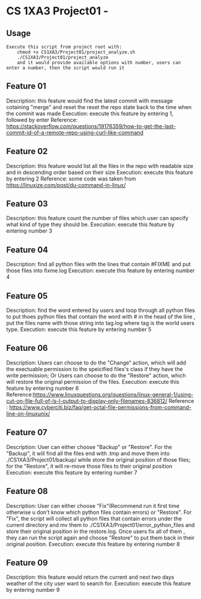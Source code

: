 #   CS 1XA3 Project01 - <guox54>

## Usage
    Execute this script from project root with:
        chmod +x CS1XA3/Project01/project_analyze.sh
        ./CS1XA3/Project01/project_analyze 
        and it would provide available options with number, users can enter a number, then the script would run it 



## Feature 01
Description: this feature  would find the latest commit with message cotaining "merge" and reset the reset the repo state back to the time when the commit was made
Execution: execute this feature by entering 1, followed by enter
Reference: https://stackoverflow.com/questions/19176359/how-to-get-the-last-commit-id-of-a-remote-repo-using-curl-like-command

## Feature 02
Description: this feature would list all the files in the repo with readable size and in descending order based on their size
Execution: execute this feature by entering 2
Reference: some code was taken from https://linuxize.com/post/du-command-in-linux/


## Feature 03
Description: this feature count the number of files which user can specify what kind of type they should be.
Execution: execute this feature by entering number 3


## Feature 04
Description: find all python files with the lines that contain #FIXME and put those files into fixme.log
Execution: execute this feature by entering number 4

## Feature 05
Description: find the word entered by users and loop through all python files to put thoes python files that contain the word with # in the head of the line , put the files name with those string into tag.log where tag is the world users type.
Execution: execute this feature by entering number 5

## Feature 06
Description: Users can choose to do the "Change“ action, which will add the exectuable permission to  the speicified files's class if they have the write permission; Or Users can choose to do the "Restore" action, which will restore the original permission of the files. 
Execution: execute this feature by entering number 6
Reference:https://www.linuxquestions.org/questions/linux-general-1/using-cut-on-file-full-of-ls-l-output-to-display-only-filenames-836812/
Reference : https://www.cyberciti.biz/faq/get-octal-file-permissions-from-command-line-on-linuxunix/


## Feature 07
Description: User can either choose "Backup" or "Restore". For the "Backup", it will find all the files end with .tmp and
move them into ./CS1XA3/Project01/backup/ while store the original position of those files; for the "Restore", it will re-move those files to their original position 
Execution: execute this feature by entering number 7            

## Feature 08
Description: User can either choose "Fix"(Recommend run it first time otherwise u don't know which python files contain errors) or "Restore". For "Fix", the script will collect all python  files that contain errors  under the current directory and mv them to ./CS1XA3/Project01/error_python_files and store their original position in the restore.log. Once users fix all of them , they can run the script again and choose "Restore" to put them back in their original position.
Execution: execute this feature by entering number 8

## Feature 09
Description: this feature would return the current and next two days weather of the city user want to search for.
Execution: execute this feature by entering number 9



